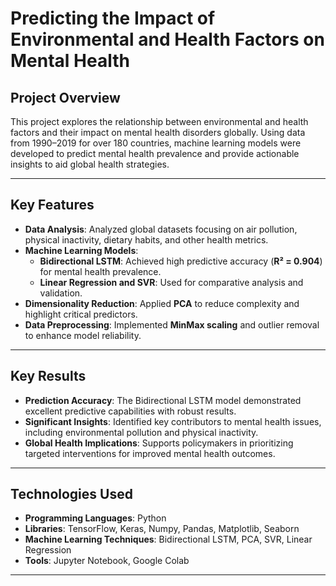 # Predicting the Impact of Environmental and Health Factors on Mental Health

## Project Overview
This project explores the relationship between environmental and health factors and their impact on mental health disorders globally. Using data from 1990–2019 for over 180 countries, machine learning models were developed to predict mental health prevalence and provide actionable insights to aid global health strategies.

---

## Key Features
- **Data Analysis**: Analyzed global datasets focusing on air pollution, physical inactivity, dietary habits, and other health metrics.
- **Machine Learning Models**:
  - **Bidirectional LSTM**: Achieved high predictive accuracy (**R² = 0.904**) for mental health prevalence.
  - **Linear Regression and SVR**: Used for comparative analysis and validation.
- **Dimensionality Reduction**: Applied **PCA** to reduce complexity and highlight critical predictors.
- **Data Preprocessing**: Implemented **MinMax scaling** and outlier removal to enhance model reliability.

---

## Key Results
- **Prediction Accuracy**: The Bidirectional LSTM model demonstrated excellent predictive capabilities with robust results.
- **Significant Insights**: Identified key contributors to mental health issues, including environmental pollution and physical inactivity.
- **Global Health Implications**: Supports policymakers in prioritizing targeted interventions for improved mental health outcomes.

---

## Technologies Used
- **Programming Languages**: Python
- **Libraries**: TensorFlow, Keras, Numpy, Pandas, Matplotlib, Seaborn
- **Machine Learning Techniques**: Bidirectional LSTM, PCA, SVR, Linear Regression
- **Tools**: Jupyter Notebook, Google Colab

---
